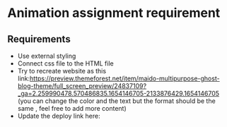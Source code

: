# Animation assignment requirement

## Requirements

- Use external styling
- Connect css file to the HTML file
- Try to recreate website as this link:https://preview.themeforest.net/item/maido-multipurpose-ghost-blog-theme/full_screen_preview/24837109?_ga=2.259990478.570486835.1654146705-2133876429.1654146705 (you can change the color and the text but the format should be the same , feel free to add more content)
- Update the deploy link here:
